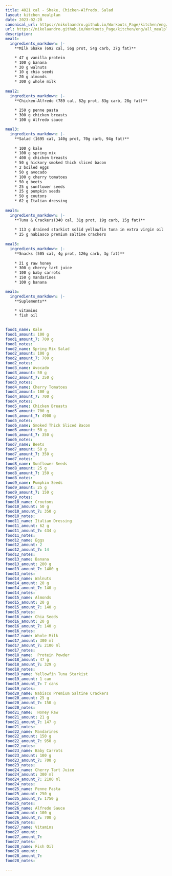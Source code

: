```yaml
---
title: 4021 cal - Shake, Chicken-Alfredo, Salad
layout: kitchen_mealplan
date: 2023-02-20
canonical_url: https://nikolaandro.github.io/Workouts_Page/kitchen/eng/all_mealplans/4021/
url: https://nikolaandro.github.io/Workouts_Page/kitchen/eng/all_mealplans/4021/
description: 
meal1: 
  ingredients_markdown: |-
    **Milk Shake (692 cal, 56g prot, 54g carb, 37g fat)**

    * 47 g vanilla protein
    * 100 g banana
    * 20 g walnuts
    * 10 g chia seeds
    * 20 g almonds
    * 300 g whole milk
    
meal2: 
  ingredients_markdown: |-
    **Chicken-Alfredo (789 cal, 82g prot, 83g carb, 28g fat)**
    
    * 250 g penne pasta
    * 300 g chicken breasts
    * 100 g Alfredo sauce

meal3:
  ingredients_markdown: |-
    **Salad (1695 cal, 140g prot, 70g carb, 94g fat)**
    
    * 100 g kale
    * 100 g spring mix
    * 400 g chicken breasts
    * 50 g hickory smoked thick sliced bacon
    * 2 boiled eggs
    * 50 g avocado
    * 100 g cherry tomatoes
    * 50 g beets
    * 25 g sunflower seeds
    * 25 g pumpkin seeds
    * 50 g coutons
    * 62 g Italian dressing
    
meal4: 
  ingredients_markdown: |-
    **Tuna & Crackers(340 cal, 31g prot, 19g carb, 15g fat)**
    
    * 113 g drained starkist solid yellowfin tuna in extra virgin oil
    * 25 g nabiasco premium saltine crackers
 
meal5: 
  ingredients_markdown: |-
    **Snacks (505 cal, 4g prot, 126g carb, 3g fat)**
    
    * 21 g raw honey
    * 300 g cherry tart juice
    * 100 g baby carrots
    * 150 g mandarines
    * 100 g banana

meal5:
  ingredients_markdown: |-
    **Suplements**
    
    * vitamins
    * fish oil
    

food1_name: Kale
food1_amount: 100 g
food1_amount_7: 700 g
food1_notes:
food2_name: Spring Mix Salad
food2_amount: 100 g
food2_amount_7: 700 g
food2_notes:
food3_name: Avocado
food3_amount: 50 g
food3_amount_7: 350 g
food3_notes: 
food4_name: Cherry Tomatoes
food4_amount: 100 g
food4_amount_7: 700 g  
food4_notes:
food5_name: Chicken Breasts
food5_amount: 700 g
food5_amount_7: 4900 g
food5_notes:
food6_name: Smoked Thick Sliced Bacon 
food6_amount: 50 g
food6_amount_7: 350 g
food6_notes:
food7_name: Beets
food7_amount: 50 g
food7_amount_7: 350 g
food7_notes:
food8_name: Sunflower Seeds
food8_amount: 25 g
food8_amount_7: 150 g
food8_notes: 
food9_name: Pumpkin Seeds
food9_amount: 25 g
food9_amount_7: 150 g
food9_notes:
food10_name: Croutons
food10_amount: 50 g
food10_amount_7: 350 g
food10_notes: 
food11_name: Italian Dressing
food11_amount: 62 g
food11_amount_7: 434 g
food11_notes: 
food12_name: Eggs
food12_amount: 2
food12_amount_7: 14
food12_notes:
food13_name: Banana
food13_amount: 200 g
food13_amount_7: 1400 g
food13_notes:
food14_name: Walnuts
food14_amount: 20 g
food14_amount_7: 140 g
food14_notes:
food15_name: Almonds
food15_amount: 20 g
food15_amount_7: 140 g
food15_notes:
food16_name: Chia Seeds
food16_amount: 20 g
food16_amount_7: 140 g
food16_notes:
food17_name: Whole Milk
food17_amount: 300 ml
food17_amount_7: 2100 ml
food17_notes:
food18_name:  Protein Powder
food18_amount: 47 g
food18_amount_7: 329 g
food18_notes: 
food19_name: Yellowfin Tuna Starkist
food19_amount: 1 can
food19_amount_7: 7 cans
food19_notes:
food20_name: Nabisco Premium Saltine Crackers
food20_amount: 25 g
food20_amount_7: 150 g
food20_notes:
food21_name:  Honey Raw
food21_amount: 21 g
food21_amount_7: 147 g
food21_notes:
food22_name: Mandarines
food22_amount: 150 g
food22_amount_7: 950 g
food22_notes:
food23_name: Baby Carrots
food23_amount: 100 g
food23_amount_7: 700 g
food23_notes:
food24_name: Cherry Tart Juice
food24_amount: 300 ml
food24_amount_7: 2100 ml
food24_notes:
food25_name: Penne Pasta
food25_amount: 250 g
food25_amount_7: 1750 g
food25_notes:
food26_name: Alfredo Sauce
food26_amount: 100 g
food26_amount_7: 700 g
food26_notes:
food27_name: Vitamins
food27_amount: 
food27_amount_7: 
food27_notes:
food28_name: Fish Oil
food28_amount: 
food28_amount_7: 
food28_notes:

---
```

